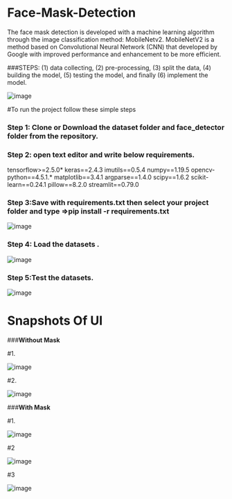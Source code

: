 # Face-Mask-Detection
The face mask detection is developed with a machine learning algorithm through the image classification method: MobileNetv2. MobileNetV2 is a method based on Convolutional Neural Network (CNN) that developed by Google with improved performance and enhancement to be more efficient.

###STEPS:
 (1) data collecting,
 (2) pre-processing, 
(3) split the data,
 (4) building the model,
 (5) testing the model, 
and finally (6) implement the model.


![image](https://user-images.githubusercontent.com/41635465/149117298-e491ab91-5e38-4a5f-8d5f-d8d7e74501ff.png)

#To run the project follow these simple steps
### Step 1: Clone or Download the dataset folder and face_detector folder from the repository.
### Step 2: open text editor and write below requirements.
tensorflow>=2.5.0*
keras==2.4.3
imutils==0.5.4
numpy==1.19.5
opencv-python==4.5.1.*
matplotlib==3.4.1
argparse==1.4.0
scipy==1.6.2
scikit-learn==0.24.1
pillow==8.2.0
streamlit==0.79.0
### Step 3:Save with requirements.txt then select your project folder and type =>**pip install -r requirements.txt**
![image](https://user-images.githubusercontent.com/41635465/149119433-c7e12804-e0d1-48ea-a39a-54a904a673a8.png)
### Step 4: Load the datasets .
![image](https://user-images.githubusercontent.com/41635465/149120362-ce8e5a78-77dd-46f1-8a78-f507e0c40d75.png)
### Step 5:Test the datasets.
![image](https://user-images.githubusercontent.com/41635465/149120483-9b367d95-70cf-44c5-bf2c-75bad00ceaac.png)





# Snapshots Of UI
###**Without Mask**


#1.

![image](https://user-images.githubusercontent.com/41635465/140611523-6d243cba-34f9-44a3-837d-da88e5f5e59a.png)


#2.

![image](https://user-images.githubusercontent.com/41635465/140611544-3cf46cd8-fac6-435f-9123-ff583fd32c35.png)


###**With Mask**


#1.



![image](https://user-images.githubusercontent.com/41635465/140611745-dcc9b01c-030d-4134-b7b2-22f564055a19.png)

#2


![image](https://user-images.githubusercontent.com/41635465/140611758-cc99953c-9bbc-450f-b3b4-e24d0ad31042.png)

#3



![image](https://user-images.githubusercontent.com/41635465/140611767-508a29c7-62c3-4b9b-955e-e0f0fe100f89.png)
